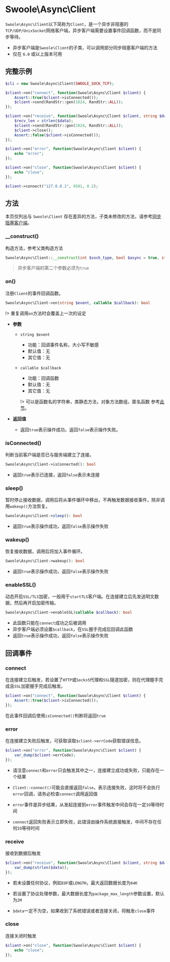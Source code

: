 # Swoole\Async\Client

`Swoole\Async\Client`以下简称为`Client`，是一个异步非阻塞的`TCP/UDP/UnixSocket`网络客户端，异步客户端需要设置事件回调函数，而不是同步等待。

- 异步客户端是`Swoole\Client`的子类，可以调用部分同步阻塞客户端的方法
- 仅在 `6.0` 或以上版本可用

## 完整示例

```php
$cli = new Swoole\Async\Client(SWOOLE_SOCK_TCP);

$client->on("connect", function(Swoole\Async\Client $client) {
    Assert::true($client->isConnected());
    $client->send(RandStr::gen(1024, RandStr::ALL));
});

$client->on("receive", function(Swoole\Async\Client $client, string $data){
    $recv_len = strlen($data);
    $client->send(RandStr::gen(1024, RandStr::ALL));
    $client->close();
    Assert::false($client->isConnected());
});

$client->on("error", function(Swoole\Async\Client $client) {
    echo "error";
});

$client->on("close", function(Swoole\Async\Client $client) {
    echo "close";
});

$client->connect("127.0.0.1", 9501, 0.2);
```

## 方法

本页仅列出与 `Swoole\Client` 存在差异的方法，子类未修改的方法，请参考[同步阻塞客户端](client.md)。

### __construct()

构造方法，参考父类构造方法

```php
Swoole\Async\Client::__construct(int $sock_type, bool $async = true, string $key);
```

> 异步客户端的第二个参数必须为`true`

### on()

注册`Client`的事件回调函数。

```php
Swoole\Async\Client->on(string $event, callable $callback): bool
```

!> 重复调用`on`方法时会覆盖上一次的设定

  * **参数**

    * `string $event`

      * 功能：回调事件名称，大小写不敏感
      * 默认值：无
      * 其它值：无

    * `callable $callback`

      * 功能：回调函数
      * 默认值：无
      * 其它值：无

      !> 可以是函数名的字符串，类静态方法，对象方法数组，匿名函数 参考[此节](/learn?id=几种设置回调函数的方式)。
  
  * **返回值**

    * 返回`true`表示操作成功，返回`false`表示操作失败。

### isConnected()
判断当前客户端是否已与服务端建立了连接。

```php
Swoole\Async\Client->isConnected(): bool
```

* 返回`true`表示已连接，返回`false`表示未连接

### sleep()

暂时停止接收数据，调用后将从事件循环中移出，不再触发数据接收事件，除非调用`wakeup()`方法恢复。

```php
Swoole\Async\Client->sleep(): bool
```

* 返回`true`表示操作成功，返回`false`表示操作失败

### wakeup()

恢复接收数据，调用后将加入事件循环。

```php
Swoole\Async\Client->wakeup(): bool
```

* 返回`true`表示操作成功，返回`false`表示操作失败

### enableSSL()

动态开启`SSL/TLS`加密，一般用于`startTLS`客户端。在连接建立后先发送明文数据，然后再开启加密传输。

```php
Swoole\Async\Client->enableSSL(callable $callback): bool
```

* 此函数只能在`connect`成功之后被调用
* 异步客户端必须设置`$callback`，在`SSL`握手完成后回调此函数
* 返回`true`表示操作成功，返回`false`表示操作失败

## 回调事件

### connect
在连接建立后触发，若设置了`HTTP`或`Socks5`代理和`SSL`隧道加密，则在代理握手完成且`SSL`加密握手完成后触发。

```php
$client->on("connect", function(Swoole\Async\Client $client) {
    Assert::true($client->isConnected());    
});
```

在此事件回调后使用`isConnected()`判断将返回`true`

### error 
在连接建立失败后触发，可获取读取`$client->errCode`获取错误信息。
```php
$client->on("error", function(Swoole\Async\Client $client) {
    var_dump($client->errCode);  
});
```

- 请注意`connect`和`error`只会触发其中之一，连接建立成功或失败，只能存在一个结果

- `Client::connect()`可能会直接返回`false`，表示连接失败，这时将不会执行`error`回调，请务必检查`connect`调用返回值

- `error`事件是异步结果，从发起连接到`error`事件触发中间会存在一定`IO`等待时间
- `connect`返回失败表示立即失败，此错误由操作系统直接触发，中间不存在任何`IO`等待时间

### receive
接收到数据后触发

```php
$client->on("receive", function(Swoole\Async\Client $client, string $data){
    var_dump(strlen($data));
});
```

- 若未设置任何协议，例如`EOF`或`LENGTH`，最大返回数据长度为`64K`

- 若设置了协议处理参数，最大数据长度为`package_max_length`参数设置，默认为`2M`
- `$data`一定不为空，如果收到了系统错误或者连接关闭，将触发`close`事件

### close
连接关闭时触发

```php
$client->on("close", function(Swoole\Async\Client $client) {
    echo "close";
});
```
